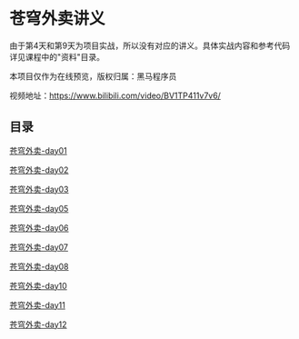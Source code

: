 # 苍穹外卖讲义

由于第4天和第9天为项目实战，所以没有对应的讲义。具体实战内容和参考代码详见课程中的"资料"目录。


本项目仅作为在线预览，版权归属：黑马程序员

视频地址：https://www.bilibili.com/video/BV1TP411v7v6/

## 目录

[苍穹外卖-day01](./day01/index.md)

[苍穹外卖-day02](./day02/index.md)

[苍穹外卖-day03](./day03/index.md)

[苍穹外卖-day05](./day05/index.md)

[苍穹外卖-day06](./day06/index.md)

[苍穹外卖-day07](./day07/index.md)

[苍穹外卖-day08](./day08/index.md)

[苍穹外卖-day10](./day10/index.md)

[苍穹外卖-day11](./day11/index.md)

[苍穹外卖-day12](./day12/index.md)
